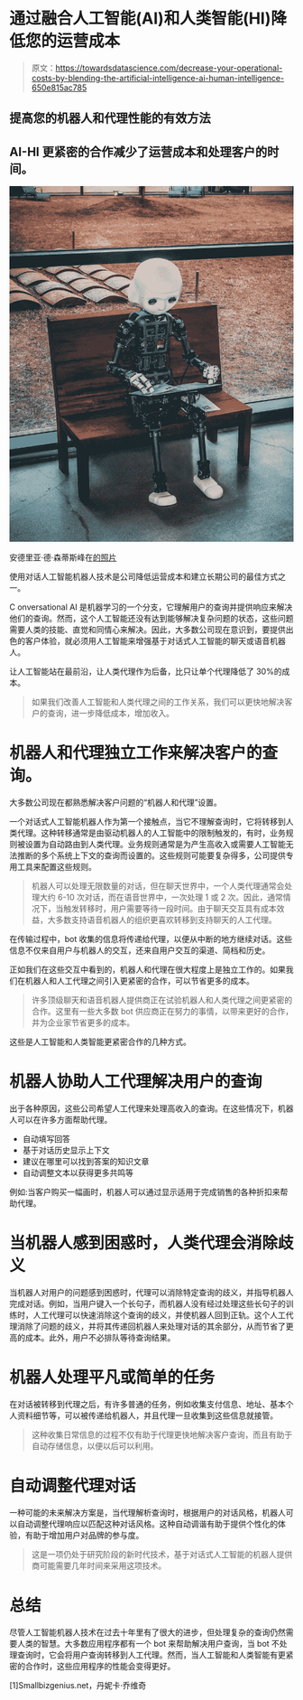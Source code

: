 # 通过融合人工智能(AI)和人类智能(HI)降低您的运营成本

> 原文：<https://towardsdatascience.com/decrease-your-operational-costs-by-blending-the-artificial-intelligence-ai-human-intelligence-650e815ac785>

## 提高您的机器人和代理性能的有效方法

## AI-HI 更紧密的合作减少了运营成本和处理客户的时间。

![](img/8b6ad0f18d906c9a59db32bfaa5f93e4.png)

安德里亚·德·森蒂斯峰在[的照片](https://unsplash.com/)

使用对话人工智能机器人技术是公司降低运营成本和建立长期公司的最佳方式之一。

C onversational AI 是机器学习的一个分支，它理解用户的查询并提供响应来解决他们的查询。然而，这个人工智能还没有达到能够解决复杂问题的状态，这些问题需要人类的技能、直觉和同情心来解决。因此，大多数公司现在意识到，要提供出色的客户体验，就必须用人工智能来增强基于对话式人工智能的聊天或语音机器人。

让人工智能站在最前沿，让人类代理作为后备，比只让单个代理降低了 30%的成本。

> 如果我们改善人工智能和人类代理之间的工作关系，我们可以更快地解决客户的查询，进一步降低成本，增加收入。

# 机器人和代理独立工作来解决客户的查询。

大多数公司现在都熟悉解决客户问题的“机器人和代理”设置。

一个对话式人工智能机器人作为第一个接触点，当它不理解查询时，它将转移到人类代理。这种转移通常是由驱动机器人的人工智能中的限制触发的，有时，业务规则被设置为自动路由到人类代理。业务规则通常是为产生高收入或需要人工智能无法推断的多个系统上下文的查询而设置的。这些规则可能要复杂得多，公司提供专用工具来配置这些规则。

> 机器人可以处理无限数量的对话，但在聊天世界中，一个人类代理通常会处理大约 6-10 次对话，而在语音世界中，一次处理 1 或 2 次。因此，通常情况下，当触发转移时，用户需要等待一段时间。由于聊天交互具有成本效益，大多数支持语音机器人的组织更喜欢转移到支持聊天的人工代理。

在传输过程中，bot 收集的信息将传递给代理，以便从中断的地方继续对话。这些信息不仅来自用户与机器人的交互，还来自用户交互的渠道、简档和历史。

正如我们在这些交互中看到的，机器人和代理在很大程度上是独立工作的。如果我们在机器人和人工代理之间引入更紧密的合作，可以节省更多的成本。

> 许多顶级聊天和语音机器人提供商正在试验机器人和人类代理之间更紧密的合作。这里有一些大多数 bot 供应商正在努力的事情，以带来更好的合作，并为企业家节省更多的成本。

这些是人工智能和人类智能更紧密合作的几种方式。

# **机器人协助人工代理解决用户的查询**

出于各种原因，这些公司希望人工代理来处理高收入的查询。在这些情况下，机器人可以在许多方面帮助代理。

*   自动填写回答
*   基于对话历史显示上下文
*   建议在哪里可以找到答案的知识文章
*   自动调整文本以获得更多共鸣等

例如:当客户购买一幅画时，机器人可以通过显示适用于完成销售的各种折扣来帮助代理。

# **当机器人感到困惑时，人类代理会消除歧义**

当机器人对用户的问题感到困惑时，代理可以消除特定查询的歧义，并指导机器人完成对话。例如，当用户键入一个长句子，而机器人没有经过处理这些长句子的训练时，人工代理可以快速消除这个查询的歧义，并使机器人回到正轨。这个人工代理消除了问题的歧义，并将其传递回机器人来处理对话的其余部分，从而节省了更高的成本。此外，用户不必排队等待查询结果。

# **机器人处理平凡或简单的任务**

在对话被转移到代理之后，有许多普通的任务，例如收集支付信息、地址、基本个人资料细节等，可以被传递给机器人，并且代理一旦收集到这些信息就接管。

> 这种收集日常信息的过程不仅有助于代理更快地解决客户查询，而且有助于自动存储信息，以便以后可以利用。

# **自动调整代理对话**

一种可能的未来解决方案是，当代理解析查询时，根据用户的对话风格，机器人可以自动调整代理响应以匹配这种对话风格。这种自动调谐有助于提供个性化的体验，有助于增加用户对品牌的参与度。

> 这是一项仍处于研究阶段的新时代技术，基于对话式人工智能的机器人提供商可能需要几年时间来采用这项技术。

# **总结**

尽管人工智能机器人技术在过去十年里有了很大的进步，但处理复杂的查询仍然需要人类的智慧。大多数应用程序都有一个 bot 来帮助解决用户查询，当 bot 不处理查询时，它会将用户查询转移到人工代理。然而，当人工智能和人类智能有更紧密的合作时，这些应用程序的性能会变得更好。

[1]Smallbizgenius.net，丹妮卡·乔维奇